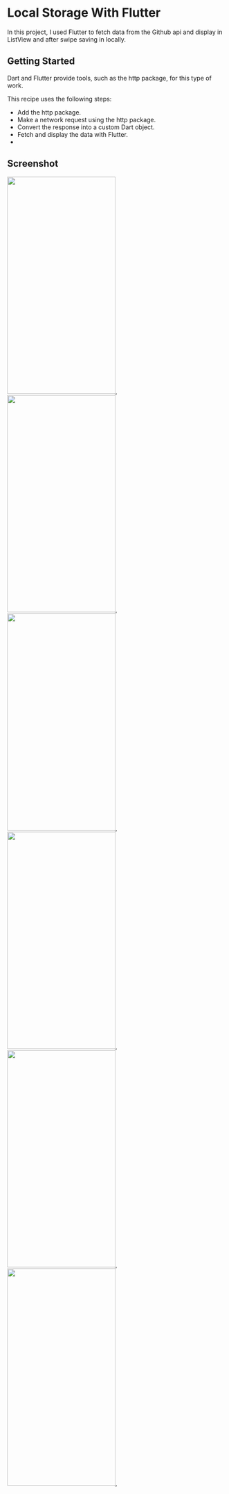 # Local Storage With Flutter

In this project, I used Flutter to fetch data from the Github api and display in ListView and after swipe saving in locally.

## Getting Started


Dart and Flutter provide tools, such as the http package, for this type of work.

This recipe uses the following steps:

* Add the http package.
 * Make a network request using the http package.
* Convert the response into a custom Dart object.
* Fetch and display the data with Flutter.
* 

## Screenshot
<img width="250" height="500" src="https://user-images.githubusercontent.com/64533536/195065819-13403c04-df6e-4e22-b5fb-38565c1e0dbb.jpeg">,
<img width="250" height="500" src="https://user-images.githubusercontent.com/64533536/195065845-cf040410-f783-4c7f-96c5-8ac1758f8786.jpeg">,
<img width="250" height="500" src="https://user-images.githubusercontent.com/64533536/195065834-c7737404-76bb-4d9f-af7b-07ac3901659b.jpeg">,
<img width="250" height="500" src="https://user-images.githubusercontent.com/64533536/195065858-42499d40-6696-4b2f-bb38-84bea9e4aa89.jpeg">,
<img width="250" height="500" src="https://user-images.githubusercontent.com/64533536/195065852-b12c5a62-366d-4c29-98d6-4f217a53b315.jpeg">,
<img width="250" height="500" src="https://user-images.githubusercontent.com/64533536/195065831-28edbe87-d28d-4474-a43d-6614e9de0437.jpeg">,


